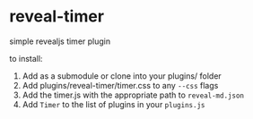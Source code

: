 # reveal-timer
simple revealjs timer plugin

to install:

1. Add as a submodule or clone into your plugins/ folder 
1. Add plugins/reveal-timer/timer.css to any `--css` flags
1. Add the timer.js with the appropriate path to `reveal-md.json`
1. Add `Timer` to the list of plugins in your `plugins.js`
